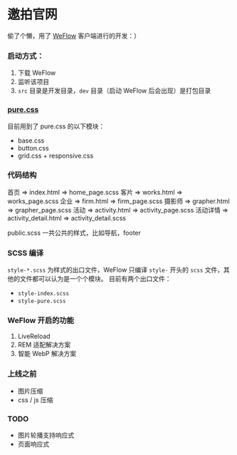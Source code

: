 # 邀拍官网
偷了个懒，用了 [WeFlow](https://weflow.io/) 客户端进行的开发：）

### 启动方式：
1. 下载 WeFlow
2. 监听该项目
3. `src` 目录是开发目录，`dev` 目录（启动 WeFlow 后会出现）是打包目录

### [pure.css](http://purecss.io/)
目前用到了 pure.css 的以下模块：
* base.css
* button.css
* grid.css + responsive.css

### 代码结构
首页 => index.html => home_page.scss
客片 => works.html => works_page.scss
企业 => firm.html =>  firm_page.scss
摄影师 => grapher.html => grapher_page.scss
活动 => activity.html => activity_page.scss
活动详情 => activity_detail.html => activity_detail.scss

public.scss 一共公共的样式，比如导航，footer

### SCSS 编译
`style-*.scss` 为样式的出口文件，WeFlow 只编译 `style-` 开头的 `scss` 文件，其他的文件都可以认为是一个个模块。
目前有两个出口文件：
* `style-index.scss`
* `style-pure.scss`


### WeFlow 开启的功能
1. LiveReload
2. REM 适配解决方案
3. 智能 WebP 解决方案

### 上线之前
* 图片压缩
* css / js 压缩

### TODO
* 图片轮播支持响应式
* 页面响应式
